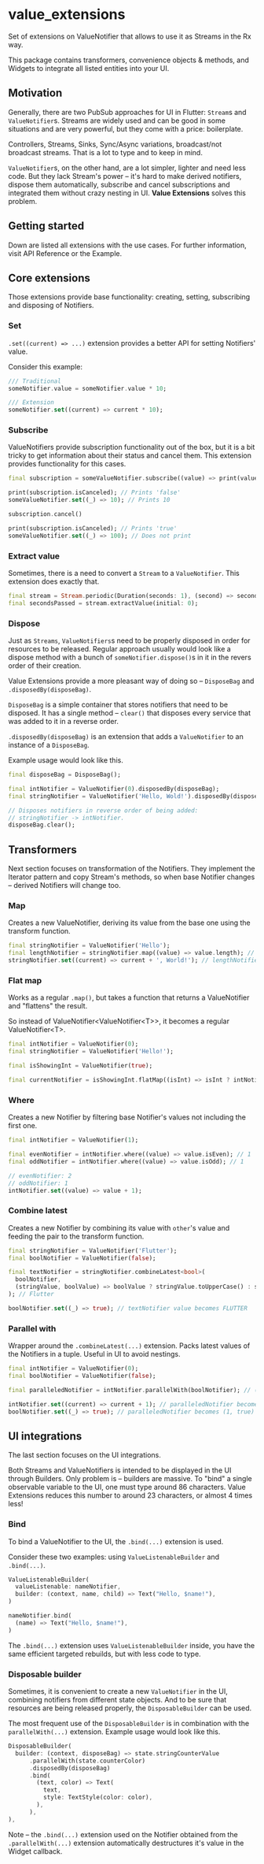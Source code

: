# value_extensions

Set of extensions on ValueNotifier that allows to use it as Streams in the Rx way. 

This package contains transformers, convenience objects & methods, and Widgets to integrate all listed entities into your UI.

## Motivation

Generally, there are two PubSub approaches for UI in Flutter: `Stream`s and `ValueNotifier`s. Streams are widely used and can be good in some situations and are very powerful, but they come with a price: boilerplate. 

Controllers, Streams, Sinks, Sync/Async variations, broadcast/not broadcast streams. That is a lot to type and to keep in mind.

`ValueNotifier`s, on the other hand, are a lot simpler, lighter and need less code. But they lack Stream's power – it's hard to make derived notifiers, dispose them automatically, subscribe and cancel subscriptions and integrated them without crazy nesting in UI. **Value Extensions** solves this problem.

## Getting started 

Down are listed all extensions with the use cases. For further information, visit API Reference or the Example.

## Core extensions

Those extensions provide base functionality: creating, setting, subscribing and disposing of Notifiers.

### Set

`.set((current) => ...)` extension provides a better API for setting Notifiers' value.

Consider this example:

```dart
/// Traditional
someNotifier.value = someNotifier.value * 10;

/// Extension
someNotifier.set((current) => current * 10);
```

### Subscribe

ValueNotifiers provide subscription functionality out of the box, but it is a bit tricky to get information about their status and cancel them. This extension provides functionality for this cases.

```dart
final subscription = someValueNotifier.subscribe((value) => print(value));

print(subscription.isCanceled); // Prints 'false'
someValueNotifier.set((_) => 10); // Prints 10

subscription.cancel()

print(subscription.isCanceled); // Prints 'true'
someValueNotifier.set((_) => 100); // Does not print
```

### Extract value

Sometimes, there is a need to convert a `Stream` to a `ValueNotifier`. This extension does exactly that.

```dart
final stream = Stream.periodic(Duration(seconds: 1), (second) => second);
final secondsPassed = stream.extractValue(initial: 0);
```

### Dispose

Just as `Streams`, `ValueNotifiers`s need to be properly disposed in order for resources to be released. Regular approach usually would look like a dispose method with a bunch of `someNotifier.dispose()`s in it in the revers order of their creation.

Value Extensions provide a more pleasant way of doing so – `DisposeBag` and `.disposedBy(disposeBag)`.

`DisposeBag` is a simple container that stores notifiers that need to be disposed. It has a single method – `clear()` that disposes every service that was added to it in a reverse order.

`.disposedBy(disposeBag)` is an extension that adds a `ValueNotifier` to an instance of a `DisposeBag`.

Example usage would look like this.

```dart 
final disposeBag = DisposeBag();

final intNotifier = ValueNotifier(0).disposedBy(disposeBag);
final stringNotifier = ValueNotifier('Hello, Wold!').disposedBy(disposeBag);

// Disposes notifiers in reverse order of being added: 
// stringNotifier -> intNotifier.
disposeBag.clear(); 
```

## Transformers

Next section focuses on transformation of the Notifiers. They implement the Iterator pattern and copy Stream's methods, so when base Notifier changes – derived Notifiers will change too.

### Map

Creates a new ValueNotifier, deriving its value from the base one using the transform function.

```dart
final stringNotifier = ValueNotifier('Hello');
final lengthNotifier = stringNotifier.map((value) => value.length); // 5
stringNotifier.set((current) => current + ', World!'); // lengthNotifier value becomes 13
```

### Flat map

Works as a regular `.map()`, but takes a function that returns a ValueNotifier and "flattens" the result. 

So instead of ValueNotifier\<ValueNotifier\<T\>\>, it becomes a regular ValueNotifier\<T\>.

```dart
final intNotifier = ValueNotifier(0);
final stringNotifier = ValueNotifier('Hello!');

final isShowingInt = ValueNotifier(true);

final currentNotifier = isShowingInt.flatMap((isInt) => isInt ? intNotifier : stringNotifier);
```

### Where

Creates a new Notifier by filtering base Notifier's values not including the first one. 

```dart
final intNotifier = ValueNotifier(1);

final evenNotifier = intNotifier.where((value) => value.isEven); // 1
final oddNotifier = intNotifier.where((value) => value.isOdd); // 1

// evenNotifier: 2
// oddNotifier: 1
intNotifier.set((value) => value + 1);
```

### Combine latest

Creates a new Notifier by combining its value with `other`'s value and feeding the pair to the transform function.

```dart
final stringNotifier = ValueNotifier('Flutter');
final boolNotifier = ValueNotifier(false);

final textNotifier = stringNotifier.combineLatest<bool>(
  boolNotifier, 
  (stringValue, boolValue) => boolValue ? stringValue.toUpperCase() : stringValue,
); // Flutter

boolNotifier.set((_) => true); // textNotifier value becomes FLUTTER
```

### Parallel with

Wrapper around the `.combineLatest(...)` extension. Packs latest values of the Notifiers in a tuple. Useful in UI to avoid nestings.

```dart
final intNotifier = ValueNotifier(0);
final boolNotifier = ValueNotifier(false);

final paralleledNotifier = intNotifier.parallelWith(boolNotifier); // (0, false)

intNotifier.set((current) => current + 1); // paralleledNotifier becomes (1, false)
boolNotifier.set((_) => true); // paralleledNotifier becomes (1, true)
```

## UI integrations

The last section focuses on the UI integrations.

Both Streams and ValueNotifiers is intended to be displayed in the UI through Builders. Only problem is – builders are massive. To "bind" a single observable variable to the UI, one must type around 86 characters. Value Extensions reduces this number to around 23 characters, or almost 4 times less!

### Bind

To bind a ValueNotifier to the UI, the `.bind(...)` extension is used. 

Consider these two examples: using `ValueListenableBuilder` and `.bind(...)`.

```dart
ValueListenableBuilder(
  valueListenable: nameNotifier,
  builder: (context, name, child) => Text("Hello, $name!"),
)
```

```dart 
nameNotifier.bind(
  (name) => Text("Hello, $name!"),
)
```

The `.bind(...)` extension uses `ValueListenableBuilder` inside, you have the same efficient targeted rebuilds, but with less code to type.

### Disposable builder

Sometimes, it is convenient to create a new `ValueNotifier` in the UI, combining notifiers from different state objects. And to be sure that resources are being released properly, the `DisposableBuilder` can be used.

The most frequent use of the `DisposableBuilder` is in combination with the `parallelWith(...)` extension. Example usage would look like this.

```dart 
DisposableBuilder(
  builder: (context, disposeBag) => state.stringCounterValue
      .parallelWith(state.counterColor)
      .disposedBy(disposeBag)
      .bind(
        (text, color) => Text(
          text,
          style: TextStyle(color: color),
        ),
      ),
),
```

Note – the `.bind(...)` extension used on the Notifier obtained from the `.parallelWith(...)` extension automatically destructures it's value in the Widget callback.